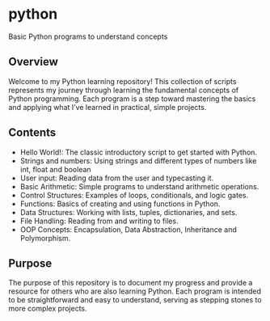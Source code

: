 # python
Basic Python programs to understand concepts
## Overview
Welcome to my Python learning repository! This collection of scripts represents my journey through learning the fundamental concepts of Python programming. Each program is a step toward mastering the basics and applying what I’ve learned in practical, simple projects.

## Contents
* Hello World!: The classic introductory script to get started with Python.
* Strings and numbers: Using strings and different types of numbers like int, float and boolean
* User input: Reading data from the user and typecasting it.
* Basic Arithmetic: Simple programs to understand arithmetic operations.
* Control Structures: Examples of loops, conditionals, and logic gates.
* Functions: Basics of creating and using functions in Python.
* Data Structures: Working with lists, tuples, dictionaries, and sets.
* File Handling: Reading from and writing to files.
* OOP Concepts: Encapsulation, Data Abstraction, Inheritance and Polymorphism.

## Purpose
The purpose of this repository is to document my progress and provide a resource for others who are also learning Python. Each program is intended to be straightforward and easy to understand, serving as stepping stones to more complex projects.
